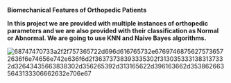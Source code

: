 **Biomechanical Features of Orthopedic Patients**

**In this project we are provided with multiple instances of orthopedic parameters and we are also provided with their classification as Normal or Abnormal. We are going to use KNN and Naive Bayes algorithms.**

![68747470733a2f2f757365722d696d616765732e67697468756275736572636f6e74656e742e636f6d2f36373738393335302f3130353331383137332d32643435663838302d356265392d313165622d396163662d3538626635643133306662632e706e67](https://user-images.githubusercontent.com/73969654/150574487-196af55f-58a0-4583-8b5a-c3dbf938131f.png)
